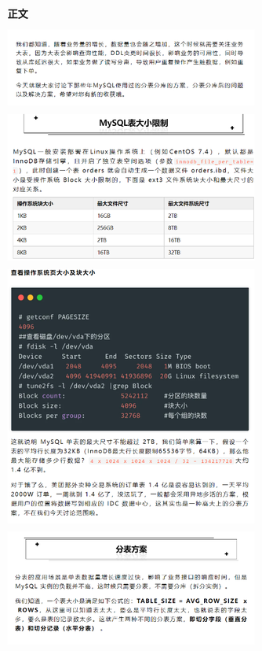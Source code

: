 ## 正文

![image-20220125134733420](%E5%88%86%E5%BA%93%E5%88%86%E8%A1%A8%E6%96%B9%E6%A1%88.assets/image-20220125134733420.png)

![image-20220125134807353](%E5%88%86%E5%BA%93%E5%88%86%E8%A1%A8%E6%96%B9%E6%A1%88.assets/image-20220125134807353.png)

![image-20220125134819114](%E5%88%86%E5%BA%93%E5%88%86%E8%A1%A8%E6%96%B9%E6%A1%88.assets/image-20220125134819114.png)

![image-20220125134907933](%E5%88%86%E5%BA%93%E5%88%86%E8%A1%A8%E6%96%B9%E6%A1%88.assets/image-20220125134907933.png)